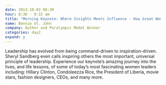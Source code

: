 ```yaml
---
date: 2013-10-03 08:30
hour: 8:30 - 9:15 am
title: "Morning Keynote: Where Insights Meets Influence - How Great Women Lead"
name: Bonnie St. John
company: Author and Paralympic Medal Winner
categories: day2
expand: y
---
```

Leadership has evolved from being command-driven to inspiration-driven. Sheryl Sandberg even calls inspiring others the most important, universal principle of leadership.
Experience our keynote’s amazing journey into the lives, and life lessons, of some of today’s most fascinating women leaders including: Hillary Clinton, Condoleezza Rice, the President of Liberia, movie stars, fashion designers, CEOs, and many more.